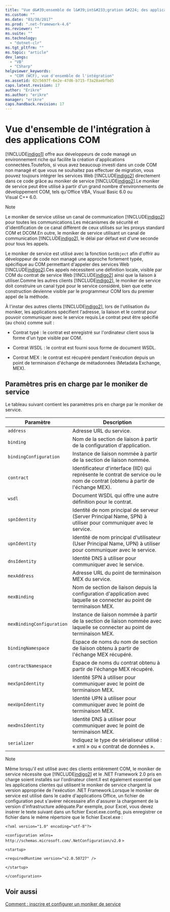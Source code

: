 ```yaml
---
title: "Vue d&#39;ensemble de l&#39;int&#233;gration &#224; des applications COM | Microsoft Docs"
ms.custom: ""
ms.date: "03/30/2017"
ms.prod: ".net-framework-4.6"
ms.reviewer: ""
ms.suite: ""
ms.technology: 
  - "dotnet-clr"
ms.tgt_pltfrm: ""
ms.topic: "article"
dev_langs: 
  - "VB"
  - "CSharp"
helpviewer_keywords: 
  - "COM (WCF), vue d'ensemble de l'intégration"
ms.assetid: 02c5697f-6e2e-47d6-b715-f3a28aebfbd5
caps.latest.revision: 17
author: "Erikre"
ms.author: "erikre"
manager: "erikre"
caps.handback.revision: 17
---
```

# Vue d&#39;ensemble de l&#39;int&#233;gration &#224; des applications COM
[!INCLUDE[indigo1](../../../../includes/indigo1-md.md)] offre aux développeurs de code managé un environnement riche qui facilite la création d'applications connectées.Toutefois, si vous avez beaucoup investi dans un code COM non managé et que vous ne souhaitez pas effectuer de migration, vous pouvez toujours intégrer les services Web [!INCLUDE[indigo2](../../../../includes/indigo2-md.md)] directement dans ce code grâce au moniker de service [!INCLUDE[indigo2](../../../../includes/indigo2-md.md)].Le moniker de service peut être utilisé à partir d'un grand nombre d'environnements de développement COM, tels qu'Office VBA, Visual Basic 6.0 ou Visual C\+\+ 6.0.  
  
> [!NOTE]
>  Le moniker de service utilise un canal de communication [!INCLUDE[indigo2](../../../../includes/indigo2-md.md)] pour toutes les communications.Les mécanismes de sécurité et d'identification de ce canal diffèrent de ceux utilisés sur les proxys standard COM et DCOM.En outre, le moniker de service utilisant un canal de communication [!INCLUDE[indigo2](../../../../includes/indigo2-md.md)], le délai par défaut est d'une seconde pour tous les appels.  
  
 Le moniker de service est utilisé avec la fonction `GetObject` afin d'offrir au développeur de code non managé une approche fortement typée, spécifique au COM permettant d'appeler des services Web [!INCLUDE[indigo2](../../../../includes/indigo2-md.md)].Ces appels nécessitent une définition locale, visible par COM du contrat de service Web [!INCLUDE[indigo2](../../../../includes/indigo2-md.md)] ainsi que la liaison à utiliser.Comme les autres clients [!INCLUDE[indigo2](../../../../includes/indigo2-md.md)], le moniker de service doit construire un canal typé pour le service considéré, bien que cette construction devienne visible par le programmeur COM lors du premier appel de la méthode.  
  
 À l'instar des autres clients [!INCLUDE[indigo2](../../../../includes/indigo2-md.md)], lors de l'utilisation du moniker, les applications spécifient l'adresse, la liaison et le contrat pour pouvoir communiquer avec le service requis.Le contrat peut être spécifié \(au choix\) comme suit :  
  
-   Contrat typé : le contrat est enregistré sur l'ordinateur client sous la forme d'un type visible par COM.  
  
-   Contrat WSDL : le contrat est fourni sous forme de document WSDL.  
  
-   Contrat MEX : le contrat est récupéré pendant l'exécution depuis un point de terminaison d'échange de métadonnées \(Metadata Exchange, MEX\).  
  
## Paramètres pris en charge par le moniker de service  
 Le tableau suivant contient les paramètres pris en charge par le moniker de service.  
  
|Paramètre|Description|  
|---------------|-----------------|  
|`address`|Adresse URL du service.|  
|`binding`|Nom de la section de liaison à partir de la configuration d'application.|  
|`bindingConfiguration`|Instance de liaison nommée à partir de la section de liaison nommée.|  
|`contract`|Identificateur d'interface \(IID\) qui représente le contrat de service ou le nom de contrat \(obtenu à partir de l'échange MEX\).|  
|`wsdl`|Document WSDL qui offre une autre définition pour le contrat.|  
|`spnIdentity`|Identité de nom principal de serveur \(Server Principal Name, SPN\) à utiliser pour communiquer avec le service.|  
|`upnIdentity`|Identité de nom principal d'utilisateur \(User Principal Name, UPN\) à utiliser pour communiquer avec le service.|  
|`dnsIdentity`|Identité DNS à utiliser pour communiquer avec le service.|  
|`mexAddress`|Adresse URL du point de terminaison MEX du service.|  
|`mexBinding`|Nom de section de liaison depuis la configuration d'application avec laquelle se connecter au point de terminaison MEX.|  
|`mexBindingConfiguration`|Instance de liaison nommée à partir de la section de liaison nommée avec laquelle se connecter au point de terminaison MEX.|  
|`bindingNamespace`|Espace de noms du nom de section de liaison obtenu à partir de l'échange MEX récupéré.|  
|`contractNamespace`|Espace de noms du contrat obtenu à partir de l'échange MEX récupéré.|  
|`mexSpnIdentity`|Identité SPN à utiliser pour communiquer avec le point de terminaison MEX.|  
|`mexUpnIdentity`|Identité UPN à utiliser pour communiquer avec le point de terminaison MEX.|  
|`mexDnsIdentity`|Identité DNS à utiliser pour communiquer avec le point de terminaison MEX.|  
|`serializer`|Indiquez le type de sérialiseur utilisé : « xml » ou « contrat de données ».|  
  
> [!NOTE]
>  Même lorsqu'il est utilisé avec des clients entièrement COM, le moniker de service nécessite que [!INCLUDE[indigo2](../../../../includes/indigo2-md.md)] et le .NET Framework 2.0 pris en charge soient installés sur l'ordinateur client.Il est également essentiel que les applications clientes qui utilisent le moniker de service chargent la version appropriée de l'exécution .NET Framework.Lorsque le moniker de service est utilisé dans le cadre d'applications Office, un fichier de configuration peut s'avérer nécessaire afin d'assurer la chargement de la version d'infrastructure adéquate.Par exemple, pour Excel, vous devez insérer le texte suivant dans un fichier Excel.exe.config, puis enregistrer ce fichier dans le même répertoire que le fichier Excel.exe :  
>   
>  `<?xml version="1.0" encoding="utf-8"?>`  
>   
>  `<configuration xmlns=` `http://schemas.microsoft.com/.NetConfiguration/v2.0` `>`  
>   
>  `<startup>`  
>   
>  `<requiredRuntime version="v2.0.50727" />`  
>   
>  `</startup>`  
>   
>  `</configuration>`  
  
## Voir aussi  
 [Comment : inscrire et configurer un moniker de service](../../../../docs/framework/wcf/feature-details/how-to-register-and-configure-a-service-moniker.md)